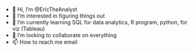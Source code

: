 - 👋 Hi, I’m @EricTheAnalyst
- 👀 I’m interested in figuring things out
- 🌱 I’m currently learning SQL for data analytics, R program, python, for viz (Tableau)
- 💞️ I’m looking to collaborate on everything
- 📫 How to reach me email

<!---
EricTheAnalyst/EricTheAnalyst is a ✨ special ✨ repository because its `README.md` (this file) appears on your GitHub profile.
You can click the Preview link to take a look at your changes.
--->
